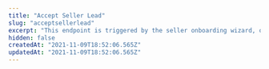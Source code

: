 ```yaml
---
title: "Accept Seller Lead"
slug: "acceptsellerlead"
excerpt: "This endpoint is triggered by the seller onboarding wizard, once the seller confirms their invitation. It can be used by marketplace operators to manually accept seller leads, and carry on with their onboarding process. \n\nNote that there's no specific API call that allows status changes. The operations only allow the seller lead to move forward: \n\n From `invite` > to `Accept` > closing on `Create Seller`.  \n\nIf you want to change the status, you can start the process again, by deleting that lead through the *Delete Seller Lead* endpoint, and resending the invite through the *Resend Seller Lead's Invite* endpoint."
hidden: false
createdAt: "2021-11-09T18:52:06.565Z"
updatedAt: "2021-11-09T18:52:06.565Z"
---
```

